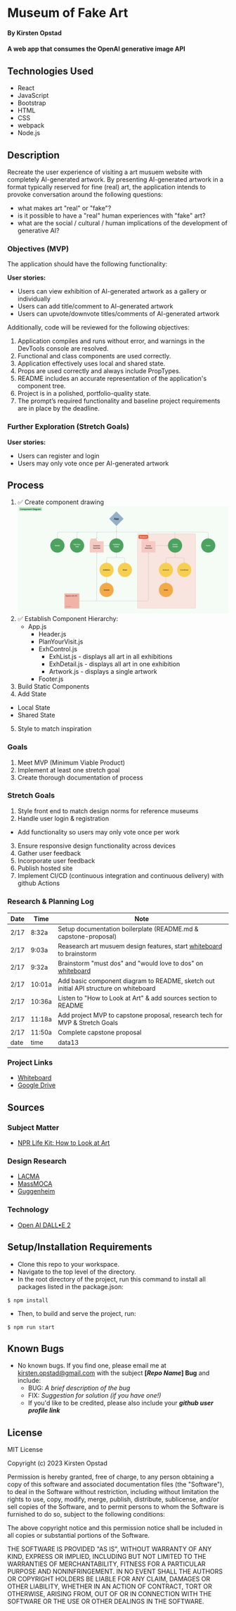 # Museum of Fake Art

#### By Kirsten Opstad

#### A web app that consumes the OpenAI generative image API

<!-- #### [Check out the live site](https://kirstenopstad.github.io/local-business/)! -->

## Technologies Used

* React
* JavaScript
* Bootstrap
* HTML
* CSS
* webpack
* Node.js

## Description

Recreate the user experience of visiting a art musuem website with completely AI-generated artwork. By presenting AI-generated artwork in a format typically reserved for fine (real) art, the application intends to provoke conversation around the following questions: 
* what makes art "real" or "fake"?
* is it possible to have a "real" human experiences with "fake" art?
* what are the social / cultural / human implications of the development of generative AI?

### Objectives (MVP)

The application should have the following functionality:

__User stories:__
* Users can view exhibition of AI-generated artwork as a gallery or individually
* Users can add title/comment to AI-generated artwork
* Users can  upvote/downvote titles/comments of AI-generated artwork

Additionally, code will be reviewed for the following objectives:

1. Application compiles and runs without error, and warnings in the DevTools console are resolved.
2. Functional and class components are used correctly.
3. Application effectively uses local and shared state.
4. Props are used correctly and always include PropTypes.
5. README includes an accurate representation of the application's component tree.
6. Project is in a polished, portfolio-quality state.
7. The prompt’s required functionality and baseline project requirements are in place by the deadline.

### Further Exploration (Stretch Goals)

__User stories:__
* Users can register and login
* Users may only vote once per AI-generated artwork

## Process 
<!-- ✅  -->
1. ✅ Create component drawing
[![Component Drawing](./src/img/component_diagram.png)](https://www.figma.com/file/9yZdrlZDInV6346toTdG2Z/CoffeeShop?node-id=0%3A1&t=SaS3WUYroyADmYHv-1)
2. ✅ Establish Component Hierarchy:
    * App.js
      * Header.js
      * PlanYourVisit.js
      * ExhControl.js 
        * ExhList.js - displays all art in all exhibitions
        * ExhDetail.js - displays all art in one exhibition
        * Artwork.js - displays a single artwork
      * Footer.js
3. Build Static Components
4. Add State
  * Local State 
  * Shared State 
5. Style to match inspiration

<!-- [x] Screenshots

![Screenshots](https://external-content.duckduckgo.com/iu/?u=https%3A%2F%2Ftse1.mm.bing.net%2Fth%3Fid%3DOIP.03bZmDGXaBhBYyxxp3Ls3gHaEA%26pid%3DApi&f=1&ipt=e980d57210242747a51c41421e1f09a6de3b1fdaeaadd297496787bb64e80c88&ipo=images) -->

<!-- [Link to operational site](http://www.kirstenopstad.github.com/<REPOSITORY NAME>) -->

### __Goals__
1. Meet MVP (Minimum Viable Product)
2. Implement at least one stretch goal
3. Create thorough documentation of process

### __Stretch Goals__
1. Style front end to match design norms for reference museums 
2. Handle user login & registration
  * Add functionality so users may only vote once per work
3. Ensure responsive design functionality across devices
4. Gather user feedback
5. Incorporate user feedback
6. Publish hosted site
7. Implement CI/CD (continuous integration and continuous delivery) with github Actions

### Research & Planning Log

|Date |Time  | Note|
--- | --- | ---|
|2/17|8:32a | Setup documentation boilerplate (README.md & capstone-proposal)|
|2/17|9:03a| Reasearch art musuem design features, start [whiteboard](https://www.figma.com/file/qwZdK8mH6mivu1HjC5udke/MOFA?node-id=3%3A298&t=OPUkQpOJpVfySjyu-0) to brainstorm|
|2/17|9:32a| Brainstorm "must dos" and "would love to dos" on [whiteboard](https://www.figma.com/file/qwZdK8mH6mivu1HjC5udke/MOFA?node-id=3%3A298&t=OPUkQpOJpVfySjyu-0)|
|2/17|10:01a| Add basic component diagram to README, sketch out initial API structure on whiteboard |
|2/17|10:36a| Listen to "How to Look at Art" & add sources section to README |
|2/17|11:18a| Add project MVP to capstone proposal, research tech for MVP & Stretch Goals|
|2/17|11:50a| Complete capstone proposal |
|date|time|data13|

### Project Links
* [Whiteboard](https://www.figma.com/file/qwZdK8mH6mivu1HjC5udke/MOFA?node-id=3%3A298&t=OPUkQpOJpVfySjyu-0)
* [Google Drive](https://drive.google.com/drive/folders/1rxBeCx7N13FGsMKBLVsTgdofXTlSvd4D?usp=sharing)

## Sources
### __Subject Matter__
* [NPR Life Kit: How to Look at Art](https://www.npr.org/2023/01/05/1147239071/dont-get-art-you-might-be-looking-at-it-wrong)
### __Design Research__
* [LACMA](https://www.lacma.org/)
* [MassMOCA](https://massmoca.org/)
* [Guggenheim](https://www.guggenheim.org/)
### __Technology__
* [Open AI DALL•E 2](https://openai.com/dall-e-2/)
## Setup/Installation Requirements

* Clone this repo to your workspace.
* Navigate to the top level of the directory.
* In the root directory of the project, run this command to install all packages listed in the package.json:
```
$ npm install
```
* Then, to build and serve the project, run: 
```
$ npm run start
```

## Known Bugs

* No known bugs. If you find one, please email me at kirsten.opstad@gmail.com with the subject **[_Repo Name_] Bug** and include:
  * BUG: _A brief description of the bug_
  * FIX: _Suggestion for solution (if you have one!)_
  * If you'd like to be credited, please also include your **_github user profile link_**

## License

MIT License

Copyright (c) 2023 Kirsten Opstad

Permission is hereby granted, free of charge, to any person obtaining a copy of this software and associated documentation files (the "Software"), to deal in the Software without restriction, including without limitation the rights to use, copy, modify, merge, publish, distribute, sublicense, and/or sell copies of the Software, and to permit persons to whom the Software is furnished to do so, subject to the following conditions:

The above copyright notice and this permission notice shall be included in all copies or substantial portions of the Software.

THE SOFTWARE IS PROVIDED "AS IS", WITHOUT WARRANTY OF ANY KIND, EXPRESS OR IMPLIED, INCLUDING BUT NOT LIMITED TO THE WARRANTIES OF MERCHANTABILITY, FITNESS FOR A PARTICULAR PURPOSE AND NONINFRINGEMENT. IN NO EVENT SHALL THE AUTHORS OR COPYRIGHT HOLDERS BE LIABLE FOR ANY CLAIM, DAMAGES OR OTHER LIABILITY, WHETHER IN AN ACTION OF CONTRACT, TORT OR OTHERWISE, ARISING FROM, OUT OF OR IN CONNECTION WITH THE SOFTWARE OR THE USE OR OTHER DEALINGS IN THE SOFTWARE.
